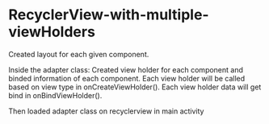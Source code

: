 # RecyclerView-with-multiple-viewHolders

Created layout for each given component.

Inside the adapter class:
Created view holder for each component and binded information of each component.
Each view holder will be called based on view type in onCreateViewHolder().
Each view holder data will get bind in onBindViewHolder().

Then loaded adapter class on recyclerview in main activity
